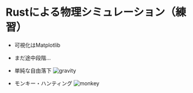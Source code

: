 # Rustによる物理シミュレーション（練習）

- 可視化はMatplotlib
- まだ途中段階...

- 単純な自由落下
![gravity](https://github.com/user-attachments/assets/51468825-b0bc-4ec2-bf00-a60d520d652d)

- モンキー・ハンティング
![monkey](https://github.com/user-attachments/assets/72a715b0-418a-4306-92db-dac157741cd5)

